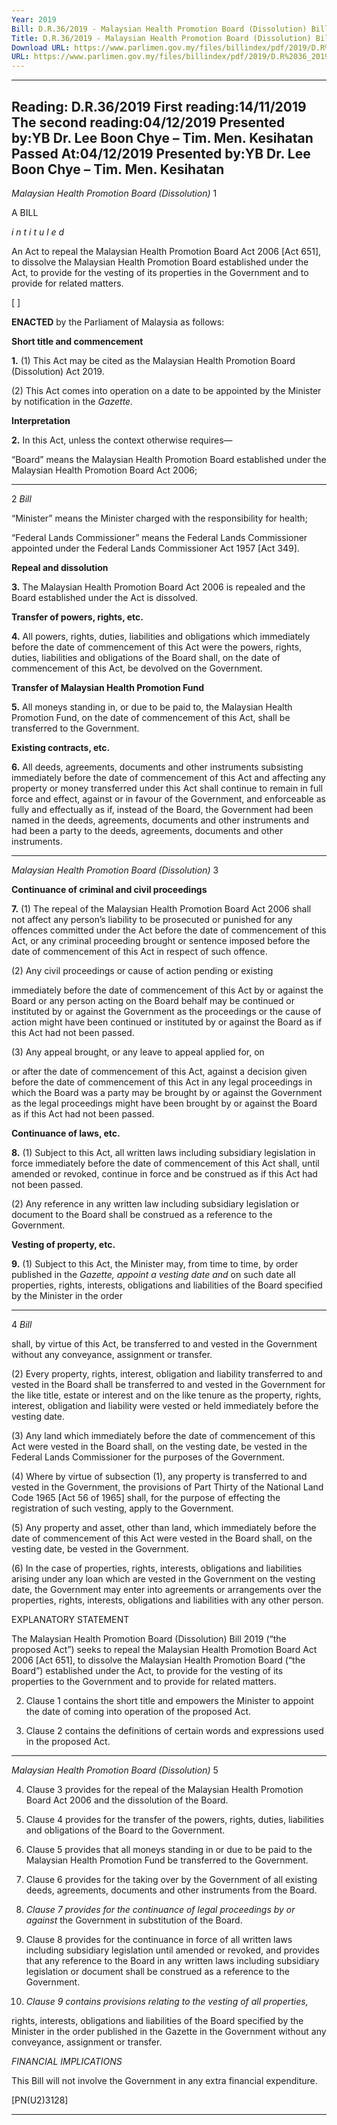 ```yaml
---
Year: 2019
Bill: D.R.36/2019 - Malaysian Health Promotion Board (Dissolution) Bill 2019 (Passed)
Title: D.R.36/2019 - Malaysian Health Promotion Board (Dissolution) Bill 2019 (Passed)
Download URL: https://www.parlimen.gov.my/files/billindex/pdf/2019/D.R%2036_2019%20-%20eng.pdf
URL: https://www.parlimen.gov.my/files/billindex/pdf/2019/D.R%2036_2019%20-%20eng.pdf
---
```

---
Reading:
D.R.36/2019
First reading:14/11/2019
The second reading:04/12/2019
Presented by:YB Dr. Lee Boon Chye – Tim. Men. Kesihatan
Passed At:04/12/2019
Presented by:YB Dr. Lee Boon Chye – Tim. Men. Kesihatan
---

_Malaysian Health Promotion Board (Dissolution)_ 1

A BILL

_i n t i t u l e d_

An Act to repeal the Malaysian Health Promotion Board
Act 2006 [Act 651], to dissolve the Malaysian Health Promotion
Board established under the Act, to provide for the vesting of its
properties in the Government and to provide for related matters.

[ ]

**ENACTED** by the Parliament of Malaysia as follows:

**Short title and commencement**

**1.** (1) This Act may be cited as the Malaysian Health Promotion
Board (Dissolution) Act 2019.

(2) This Act comes into operation on a date to be appointed
by the Minister by notification in the _Gazette._

**Interpretation**

**2.** In this Act, unless the context otherwise requires—

“Board” means the Malaysian Health Promotion Board established
under the Malaysian Health Promotion Board Act 2006;


-----

2 _Bill_

“Minister” means the Minister charged with the responsibility
for health;

“Federal Lands Commissioner” means the Federal Lands
Commissioner appointed under the Federal Lands Commissioner
Act 1957 [Act 349].

**Repeal and dissolution**

**3.** The Malaysian Health Promotion Board Act 2006 is repealed
and the Board established under the Act is dissolved.

**Transfer of powers, rights, etc.**

**4.** All powers, rights, duties, liabilities and obligations which
immediately before the date of commencement of this Act were
the powers, rights, duties, liabilities and obligations of the Board
shall, on the date of commencement of this Act, be devolved on
the Government.

**Transfer of Malaysian Health Promotion Fund**

**5.** All moneys standing in, or due to be paid to, the Malaysian
Health Promotion Fund, on the date of commencement of this
Act, shall be transferred to the Government.

**Existing contracts, etc.**

**6.** All deeds, agreements, documents and other instruments
subsisting immediately before the date of commencement of this
Act and affecting any property or money transferred under this
Act shall continue to remain in full force and effect, against
or in favour of the Government, and enforceable as fully and
effectually as if, instead of the Board, the Government had been
named in the deeds, agreements, documents and other instruments
and had been a party to the deeds, agreements, documents and
other instruments.


-----

_Malaysian Health Promotion Board (Dissolution)_ 3

**Continuance of criminal and civil proceedings**

**7.** (1) The repeal of the Malaysian Health Promotion Board
Act 2006 shall not affect any person’s liability to be prosecuted
or punished for any offences committed under the Act before the
date of commencement of this Act, or any criminal proceeding
brought or sentence imposed before the date of commencement
of this Act in respect of such offence.

(2) Any civil proceedings or cause of action pending or existing

immediately before the date of commencement of this Act by or
against the Board or any person acting on the Board behalf may
be continued or instituted by or against the Government as the
proceedings or the cause of action might have been continued
or instituted by or against the Board as if this Act had not been
passed.

(3) Any appeal brought, or any leave to appeal applied for, on

or after the date of commencement of this Act, against a decision
given before the date of commencement of this Act in any legal
proceedings in which the Board was a party may be brought by
or against the Government as the legal proceedings might have
been brought by or against the Board as if this Act had not been
passed.

**Continuance of laws, etc.**

**8.** (1) Subject to this Act, all written laws including subsidiary
legislation in force immediately before the date of commencement
of this Act shall, until amended or revoked, continue in force and
be construed as if this Act had not been passed.

(2) Any reference in any written law including subsidiary
legislation or document to the Board shall be construed as a
reference to the Government.

**Vesting of property, etc.**

**9.** (1) Subject to this Act, the Minister may, from time to time,
by order published in the _Gazette, appoint a vesting date and_
on such date all properties, rights, interests, obligations and
liabilities of the Board specified by the Minister in the order


-----

4 _Bill_

shall, by virtue of this Act, be transferred to and vested in the
Government without any conveyance, assignment or transfer.

(2) Every property, rights, interest, obligation and liability
transferred to and vested in the Board shall be transferred to and
vested in the Government for the like title, estate or interest and
on the like tenure as the property, rights, interest, obligation and
liability were vested or held immediately before the vesting date.

(3) Any land which immediately before the date of commencement
of this Act were vested in the Board shall, on the vesting date,
be vested in the Federal Lands Commissioner for the purposes
of the Government.

(4) Where by virtue of subsection (1), any property is transferred
to and vested in the Government, the provisions of Part Thirty
of the National Land Code 1965 [Act 56 of 1965] shall, for the
purpose of effecting the registration of such vesting, apply to the
Government.

(5) Any property and asset, other than land, which immediately
before the date of commencement of this Act were vested in the
Board shall, on the vesting date, be vested in the Government.

(6) In the case of properties, rights, interests, obligations
and liabilities arising under any loan which are vested in the
Government on the vesting date, the Government may enter into
agreements or arrangements over the properties, rights, interests,
obligations and liabilities with any other person.

EXPLANATORY STATEMENT

The Malaysian Health Promotion Board (Dissolution) Bill 2019 (“the proposed
Act”) seeks to repeal the Malaysian Health Promotion Board Act 2006 [Act 651],
to dissolve the Malaysian Health Promotion Board (“the Board”) established
under the Act, to provide for the vesting of its properties to the Government
and to provide for related matters.

2. Clause 1 contains the short title and empowers the Minister to appoint
the date of coming into operation of the proposed Act.

3. Clause 2 contains the definitions of certain words and expressions used
in the proposed Act.


-----

_Malaysian Health Promotion Board (Dissolution)_ 5

4. Clause 3 provides for the repeal of the Malaysian Health Promotion Board
Act 2006 and the dissolution of the Board.

5. Clause 4 provides for the transfer of the powers, rights, duties, liabilities
and obligations of the Board to the Government.

6. Clause 5 provides that all moneys standing in or due to be paid to the
Malaysian Health Promotion Fund be transferred to the Government.

7. Clause 6 provides for the taking over by the Government of all existing
deeds, agreements, documents and other instruments from the Board.

8. _Clause 7 provides for the continuance of legal proceedings by or against_
the Government in substitution of the Board.

9. Clause 8 provides for the continuance in force of all written laws including
subsidiary legislation until amended or revoked, and provides that any reference
to the Board in any written laws including subsidiary legislation or document
shall be construed as a reference to the Government.

10. _Clause 9 contains provisions relating to the vesting of all properties,_

rights, interests, obligations and liabilities of the Board specified by the
Minister in the order published in the Gazette in the Government without any
conveyance, assignment or transfer.

_FINANCIAL IMPLICATIONS_

This Bill will not involve the Government in any extra financial expenditure.

[PN(U2)3128]


-----

